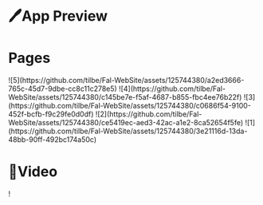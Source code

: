 <h1>🖊️App Preview</h1>




<h1>Pages</h1>
![5](https://github.com/tilbe/Fal-WebSite/assets/125744380/a2ed3666-765c-45d7-9dbe-cc8c11c278e5)
![4](https://github.com/tilbe/Fal-WebSite/assets/125744380/c145be7e-f5af-4687-b855-fbc4ee76b22f)
![3](https://github.com/tilbe/Fal-WebSite/assets/125744380/c0686f54-9100-452f-bcfb-f9c29fe0d0df)
![2](https://github.com/tilbe/Fal-WebSite/assets/125744380/ce5419ec-aed3-42ac-a1e2-8ca52654f5fe)
![1](https://github.com/tilbe/Fal-WebSite/assets/125744380/3e21116d-13da-48bb-90ff-492bc174a50c)


<h1>🎥Video</h1>!
